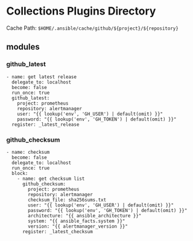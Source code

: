 # Collections Plugins Directory

Cache Path: `$HOME/.ansible/cache/github/${project}/${repository}`

## modules

### github_latest

```
- name: get latest release
  delegate_to: localhost
  become: false
  run_once: true
  github_latest:
    project: prometheus
    repository: alertmanager
    user: "{{ lookup('env', 'GH_USER') | default(omit) }}"
    password: "{{ lookup('env', 'GH_TOKEN') | default(omit) }}"
  register: _latest_release
```

### github_checksum

```
- name: checksum
  become: false
  delegate_to: localhost
  run_once: true
  block:
    - name: get checksum list
      github_checksum:
        project: prometheus
        repository: alertmanager
        checksum_file: sha256sums.txt
        user: "{{ lookup('env', 'GH_USER') | default(omit) }}"
        password: "{{ lookup('env', 'GH_TOKEN') | default(omit) }}"
        architecture: "{{ ansible_architecture }}"
        system: "{{ ansible_facts.system }}"
        version: "{{ alertmanager_version }}"
      register: _latest_checksum
```
